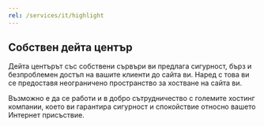 ```yaml
---
rel: /services/it/highlight
---
```

## Собствен дейта център
Дейта центърът със собствени сървъри ви предлага сигурност, бърз и безпроблемен достъп на вашите клиенти до сайта ви. Наред с това ви се предоставя неограничено пространство за хостване на сайта ви.

Възможно е да се работи и в добро сътрудничество с големите хостинг компании, което ви гарантира сигурност и спокойствие относно вашето Интернет присъствие.

